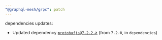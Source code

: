 ```yaml
---
"@graphql-mesh/grpc": patch
---
```

dependencies updates:
  - Updated dependency [`protobufjs@7.2.2` ↗︎](https://www.npmjs.com/package/protobufjs/v/7.2.2) (from `7.2.0`, in `dependencies`)
